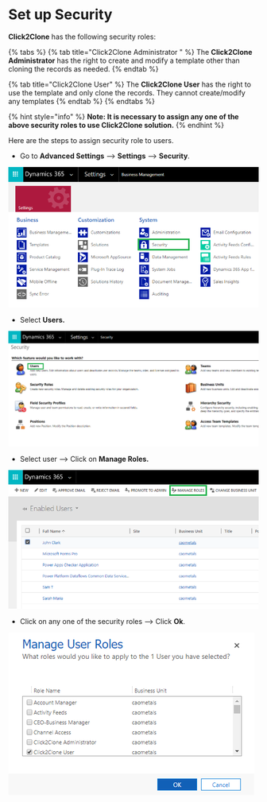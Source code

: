 # Set up Security

**Click2Clone** has the following security roles:

{% tabs %}
{% tab title="Click2Clone Administrator " %}
The **Click2Clone Administrator** has the right to create and modify a template other than cloning the records as needed.
{% endtab %}

{% tab title="Click2Clone User" %}
The **Click2Clone User** has the right to use the template and only clone the records. They cannot create/modify any templates
{% endtab %}
{% endtabs %}

{% hint style="info" %}
**Note: It is necessary to assign any one of the above security roles to use Click2Clone solution.**
{% endhint %}

Here are the steps to assign security role to users.

* Go to **Advanced Settings** --> **Settings** --> **Security**.

![](<../../.gitbook/assets/a (1).png>)

* Select **Users.**

![](<../../.gitbook/assets/b (5).png>)

* Select user --> Click on **Manage Roles.**

![](<../../.gitbook/assets/c (6).png>)

* Click on any one of the security roles --> Click **Ok**.

![](<../../.gitbook/assets/d (6).png>)
